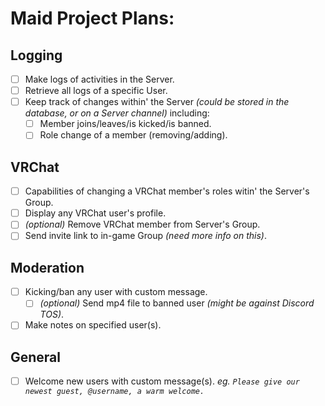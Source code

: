 # Maid Project Plans:

## Logging
- [ ] Make logs of activities in the Server.
- [ ] Retrieve all logs of a specific User.
- [ ] Keep track of changes within' the Server _(could be stored in the database, or on a Server channel)_ including: 
   - [ ] Member joins/leaves/is kicked/is banned.
   - [ ] Role change of a member (removing/adding).

## VRChat
- [ ] Capabilities of changing a VRChat member's roles witin' the Server's Group.
- [ ] Display any VRChat user's profile.
- [ ] _(optional)_ Remove VRChat member from Server's Group.
- [ ] Send invite link to in-game Group _(need more info on this)_.

## Moderation
- [ ] Kicking/ban any user with custom message.
   - [ ] _(optional)_ Send mp4 file to banned user _(might be against Discord TOS)_.
- [ ] Make notes on specified user(s).

## General
- [ ] Welcome new users with custom message(s). _eg. `Please give our newest guest, @username, a warm welcome.`_
